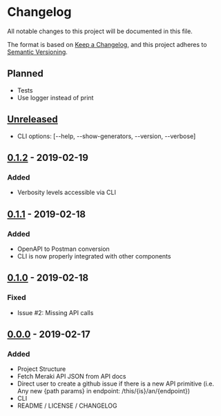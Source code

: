 # Changelog
All notable changes to this project will be documented in this file.

The format is based on [Keep a Changelog](https://keepachangelog.com/en/1.0.0/),
and this project adheres to [Semantic Versioning](https://semver.org/spec/v2.0.0.html).

## Planned
* Tests
* Use logger instead of print

## [Unreleased]
* CLI options: \[--help, --show-generators, --version, --verbose\]

## [0.1.2] - 2019-02-19
### Added
* Verbosity levels accessible via CLI

## [0.1.1] - 2019-02-18
### Added
* OpenAPI to Postman conversion
* CLI is now properly integrated with other components

## [0.1.0] - 2019-02-18
### Fixed
* Issue #2: Missing API calls

## [0.0.0] - 2019-02-17
### Added
* Project Structure
* Fetch Meraki API JSON from API docs
* Direct user to create a github issue if there is a new API primitive 
  (i.e. Any new {path params} in endpoint: /this/{is}/an/{endpoint})
* CLI
* README / LICENSE / CHANGELOG

<!---
CHANGELOG TYPES

Added:      for new features. 
Changed:    for changes in existing functionality.
Deprecated: for soon-to-be removed features.
Removed:    for now removed features.
Fixed:      for any bug fixes.
Security:   for vulnerability fixes.
-->

[Unreleased]: https://github.com/pocc/mad-codegen/compare/v0.1.2...HEAD
[0.1.2]: https://github.com/pocc/mad-codegen/compare/v0.1.1...v0.1.2
[0.1.1]: https://github.com/pocc/mad-codegen/compare/v0.1.0...v0.1.1
[0.1.0]: https://github.com/pocc/mad-codegen/compare/v0.0.0...v0.1.0
[0.0.0]: https://github.com/pocc/mad-codegen/commit/ba8dec9